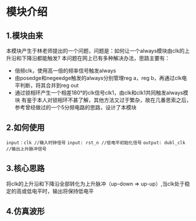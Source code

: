 # 模块介绍
## 1.模块由来
本模块产生于林老师提出的一个问题，问题是：如何让一个always模块由clk的上升沿和下降沿都能触发?
本问题在网上已有多种解决办法，思路主要有：
- 倍频clk，使用高一倍的频率信号触发always
- 由posedge和negeedge触发的always分别管理reg a，reg b，再通过clk电平判断，将其合并到reg out
- 通过锁相环产生一个相差180°的clk信号clk1，由clk和clk1共同触发always模块
有鉴于本人对锁相环不甚了解，其他方法又过于繁杂，故在几番思索之后，参考曾经做过的一个5分频电路的思路，设计了本模块

## 2.如何使用
`input：clk //输入时钟信号`
`input: rst_n //低电平初始化信号`
`output: dubl_clk //输出上升脉冲信号`

## 3.核心思路
将clk的上升沿和下降沿全部转化为上升脉冲（up-down $\Longrightarrow$ up-up）,当clk处于稳定的高或低电平时，输出将保持低电平

## 4.仿真波形
